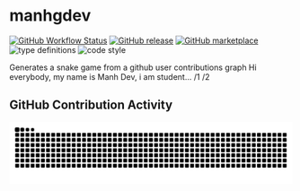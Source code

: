 # manhgdev
[![GitHub Workflow Status](https://img.shields.io/github/actions/workflow/status/manhgdev/manhgdev/main.yml?label=action&style=flat-square)](https://github.com/manhgdev/manhgdev/actions/workflows/main.yml)
[![GitHub release](https://img.shields.io/github/release/manhgdev/snk.svg?style=flat-square)](https://github.com/manhgdev/snk/releases/latest)
[![GitHub marketplace](https://img.shields.io/badge/marketplace-snake-blue?logo=github&style=flat-square)](https://github.com/marketplace/actions/generate-snake-game-from-github-contribution-grid)
![type definitions](https://img.shields.io/npm/types/typescript?style=flat-square)
![code style](https://img.shields.io/badge/code_style-prettier-ff69b4.svg?style=flat-square)

Generates a snake game from a github user contributions graph
Hi everybody, my name is Manh Dev, i am student...
/1
/2
## GitHub Contribution Activity

<picture>
  <source media="(prefers-color-scheme: dark)" srcset="https://raw.githubusercontent.com/manhgdev/manhgdev/output/github-snake-dark.svg" />
  <source media="(prefers-color-scheme: light)" srcset="https://raw.githubusercontent.com/manhgdev/manhgdev/output/github-snake.svg" />
  <img alt="GitHub Snake" src="https://raw.githubusercontent.com/manhgdev/manhgdev/output/github-snake.svg" />
</picture>
